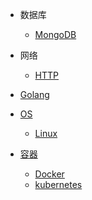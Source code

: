* 数据库
  * [MongoDB](database/MongoDB/MongoDB.md)

* 网络
  * [HTTP](network/http/README.md)

* [Golang](golang/README.md)

* [OS](OS/README.md)
  * [Linux](OS/Linux/README.md)

* [容器](container/README.md)
  * [Docker](container/docker/README.md)
  * [kubernetes](container/kubernetes/README.md)